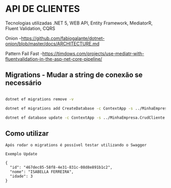 # API DE CLIENTES

Tecnologias utilizadas
.NET 5,
WEB API,
Entity Framework,
MediatorR,
Fluent Validation,
CQRS

Onion -https://github.com/fabiogalante/dotnet-onion/blob/master/docs/ARCHITECTURE.md

Pattern Fail Fast -https://timdows.com/projects/use-mediatr-with-fluentvalidation-in-the-asp-net-core-pipeline/


## Migrations - Mudar a string de conexão se necessário



```bash

dotnet ef migrations remove -v

dotnet ef migrations add CreateDatabase -c ContextApp -s ../MinhaEmpresa.CrudCliente.API

dotnet ef database update -c ContextApp -s ../MinhaEmpresa.CrudCliente.API
```

## Como utilizar

```swagger
Após rodar o migrations é possível testar utilizando o Swagger

Exemplo Update

{
  "id": "467dec85-58f8-4e31-831c-08d8e891b1c2",
  "nome": "ISABELLA FERREIRA",
  "idade": 3
}

```
